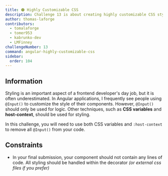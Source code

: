 ```yaml
---
title: 🟠 Highly Customizable CSS
description: Challenge 13 is about creating highly customizable CSS styles
author: thomas-laforge
contributors:
  - tomalaforge
  - tomer953
  - kabrunko-dev
  - LMFinney
challengeNumber: 13
command: angular-highly-customizable-css
sidebar:
  order: 104
---
```


## Information

Styling is an important aspect of a frontend developer's day job, but it is often underestimated. In Angular applications, I frequently see people using `@Input()` to customize the style of their components. However, `@Input()` should only be used for logic. Other techniques, such as **CSS variables** and **host-context**, should be used for styling.

In this challenge, you will need to use both CSS variables and `:host-context` to remove all `@Input()` from your code.

## Constraints

- In your final submission, your component should not contain any lines of code. All styling should be handled within the decorator _(or external css files if you prefer)_
